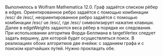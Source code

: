 Выполнялось в Wolfram Mathematica 12.0.
Граф задаётся списком рёбер в edges. Ориентированное ребро задаётся с помощью комбинации /esc/ de /esc/, неориентированное ребро задаётся с помощью комбинации /esc/ ue /esc/, где /esc/ символизирует нажатие клавиши.
Далее в edgeWeights задаются веса рёбер в порядке их следования.
При использовании алгоритма Форда-Беллмана в targetVertex следует задать вершину, для которой будет осуществляться поиск.
В реализациях обоих алгоритмов две ячейки: с заданием графа и с поиском кратчайших путей. Нужно проклацать обе.
